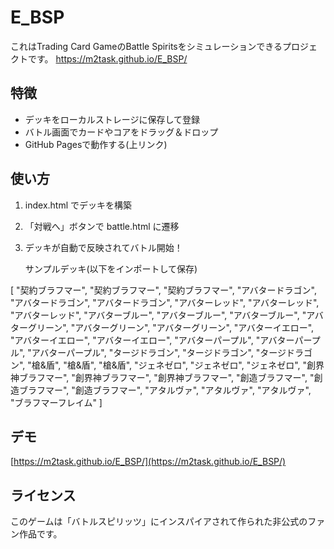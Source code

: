 # E_BSP

これはTrading Card GameのBattle Spiritsをシミュレーションできるプロジェクトです。
https://m2task.github.io/E_BSP/
## 特徴
- デッキをローカルストレージに保存して登録
- バトル画面でカードやコアをドラッグ＆ドロップ
- GitHub Pagesで動作する(上リンク)

## 使い方
1. index.html でデッキを構築
2. 「対戦へ」ボタンで battle.html に遷移
3. デッキが自動で反映されてバトル開始！

   サンプルデッキ(以下をインポートして保存)

[
  "契約ブラフマー",
  "契約ブラフマー",
  "契約ブラフマー",
  "アバタードラゴン",
  "アバタードラゴン",
  "アバタードラゴン",
  "アバターレッド",
  "アバターレッド",
  "アバターレッド",
  "アバターブルー",
  "アバターブルー",
  "アバターブルー",
  "アバターグリーン",
  "アバターグリーン",
  "アバターグリーン",
  "アバターイエロー",
  "アバターイエロー",
  "アバターイエロー",
  "アバターパープル",
  "アバターパープル",
  "アバターパープル",
  "タージドラゴン",
  "タージドラゴン",
  "タージドラゴン",
  "槍&盾",
  "槍&盾",
  "槍&盾",
  "ジェネゼロ",
  "ジェネゼロ",
  "ジェネゼロ",
  "創界神ブラフマー",
  "創界神ブラフマー",
  "創界神ブラフマー",
  "創造ブラフマー",
  "創造ブラフマー",
  "創造ブラフマー",
  "アタルヴァ",
  "アタルヴァ",
  "アタルヴァ",
  "ブラフマーフレイム"
]


## デモ
[https://m2task.github.io/E_BSP/](https://m2task.github.io/E_BSP/)

## ライセンス
このゲームは「バトルスピリッツ」にインスパイアされて作られた非公式のファン作品です。
